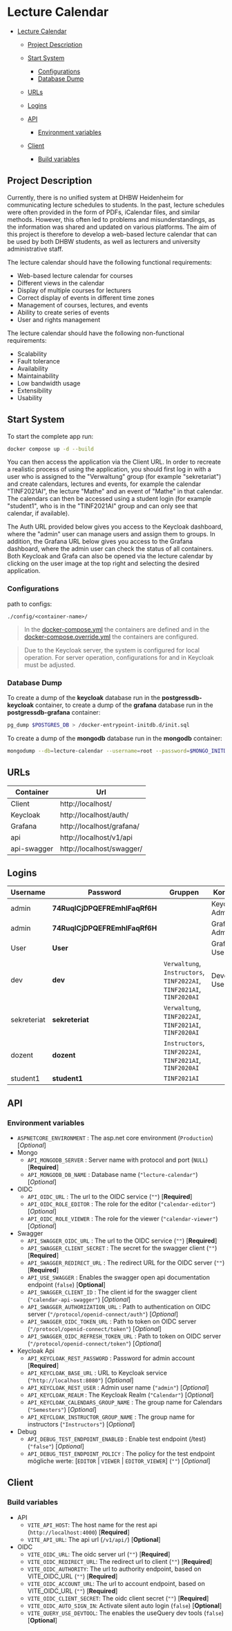 # Lecture Calendar

- [Lecture Calendar](#lecture-calendar)
  - [Project Description](#project-description)
  - [Start System](#start-system)
    - [Configurations](#configurations)
    - [Database Dump](#database-dump)
  - [URLs](#urls)
  - [Logins](#logins)

  - [API](#api)
    - [Environment variables](#environment-variables)
  - [Client](#client)
    - [Build variables](#build-variables)

## Project Description

Currently, there is no unified system at DHBW Heidenheim for communicating lecture schedules to students.
In the past, lecture schedules were often provided in the form of PDFs, iCalendar files, and similar methods.
However, this often led to problems and misunderstandings, as the information was shared and updated on various platforms.
The aim of this project is therefore to develop a web-based lecture calendar that can be used by both DHBW students, as well as lecturers and university administrative staff.

The lecture calendar should have the following functional requirements:

- Web-based lecture calendar for courses
- Different views in the calendar
- Display of multiple courses for lecturers
- Correct display of events in different time zones
- Management of courses, lectures, and events
- Ability to create series of events
- User and rights management

The lecture calendar should have the following non-functional requirements:

- Scalability
- Fault tolerance
- Availability
- Maintainability
- Low bandwidth usage
- Extensibility
- Usability

## Start System

To start the complete app run:
```sh
docker compose up -d --build
```
You can then access the application via the Client URL. In order to recreate a realistic process of using the application, you should first log in with a user who is assigned to the "Verwaltung" group (for example "sekretariat") and create calendars, lectures and events, for example the calendar "TINF2021AI", the lecture "Mathe" and an event of "Mathe" in that calendar. The calendars can then be accessed using a student login (for example "student1", who is in the "TINF2021AI" group and can only see that calendar, if available).

The Auth URL provided below gives you access to the Keycloak dashboard, where the "admin" user can manage users and assign them to groups. In addition, the Grafana URL below gives you access to the Grafana dashboard, where the admin user can check the status of all containers.
Both Keycloak and Grafa can also be opened via the lecture calendar by clicking on the user image at the top right and selecting the desired application.

### Configurations

path to configs:

```path
./config/<container-name>/
```

> In the [docker-compose.yml](./docker-compose.yml) the containers are defined and in the [docker-compose.override.yml](./docker-compose.override.yml) the containers are configured.

> Due to the Keycloak server, the system is configured for local operation. For server operation, configurations for and in Keycloak must be adjusted.

### Database Dump

To create a dump of the **keycloak** database run in the **postgressdb-keycloak** container,
to create a dump of the **grafana** database run in the **postgressdb-grafana** container:

```sh
pg_dump $POSTGRES_DB > /docker-entrypoint-initdb.d/init.sql
```

To create a dump of the **mongodb** database run in the **mongodb** container:

```sh
mongodump --db=lecture-calendar --username=root --password=$MONGO_INITDB_ROOT_PASSWORD --authenticationDatabase=admin --gzip --archive=/backup_data/lecture-calendar.gz
```


## URLs

| Container | Url |
| --- | --- |
| Client | http://localhost/ |
| Keycloak | http://localhost/auth/ |
| Grafana | http://localhost/grafana/ |
| api | http://localhost/v1/api |
| api-swagger | http://localhost/swagger/ |


## Logins

| Username | Password | Gruppen | Kommentar |
| --- | --- | --- | --- |
| admin  | **74RuqICjDPQEFREmhIFaqRf6H** |   | Keycloak Admin |
| admin  | **74RuqICjDPQEFREmhIFaqRf6H** |  | Grafana Admin |
| User  | **User** |  | Grafana User |
| dev | **dev** | `Verwaltung`, `Instructors`, `TINF2022AI`, `TINF2021AI`, `TINF2020AI` | Development User |
| sekreteriat | **sekreteriat** | `Verwaltung`, `TINF2022AI`, `TINF2021AI`, `TINF2020AI` |
| dozent  | **dozent** | `Instructors`, `TINF2022AI`, `TINF2021AI`, `TINF2020AI` |
| student1  | **student1** | `TINF2021AI` |


## API

### Environment variables

- `ASPNETCORE_ENVIRONMENT` : The asp.net core environment (`Production`) [*Optional*]
- Mongo
  - `API_MONGODB_SERVER` : Server name with protocol and port (`NULL`) [**Required**]
  - `API_MONGODB_DB_NAME` : Database name (`"lecture-calendar"`) [*Optional*]
- OIDC
  - `API_OIDC_URL` : The url to the OIDC service (`""`) [**Required**]
  - `API_OIDC_ROLE_EDITOR` : The role for the editor (`"calendar-editor"`) [*Optional*]
  - `API_OIDC_ROLE_VIEWER` : The role for the viewer (`"calendar-viewer"`) [*Optional*]
- Swagger
  - `API_SWAGGER_OIDC_URL` : The url to the OIDC service (`""`) [**Required**]
  - `API_SWAGGER_CLIENT_SECRET` : The secret for the swagger client (`""`) [**Required**]
  - `API_SWAGGER_REDIRECT_URL` : The redirect URL for the OIDC server (`""`) [**Required**]
  - `API_USE_SWAGGER` : Enables the swagger open api documentation endpoint (`false`) [**Optional**]
  - `API_SWAGGER_CLIENT_ID` : The client id for the swagger client (`"calendar-api-swagger"`) [*Optional*]
  - `API_SWAGGER_AUTHORIZATION_URL` : Path to authentication on OIDC server (`"/protocol/openid-connect/auth"`) [*Optional*]
  - `API_SWAGGER_OIDC_TOKEN_URL` : Path to token on OIDC server (`"/protocol/openid-connect/token"`) [*Optional*]
  - `API_SWAGGER_OIDC_REFRESH_TOKEN_URL` : Path to token on OIDC server (`"/protocol/openid-connect/token"`) [*Optional*]
- Keycloak Api
  - `API_KEYCLOAK_REST_PASSWORD` : Password for admin account [**Required**]
  - `API_KEYCLOAK_BASE_URL` : URL to Keycloak service (`"http://localhost:8080"`) [*Optional*]
  - `API_KEYCLOAK_REST_USER` : Admin user name (`"admin"`) [*Optional*]
  - `API_KEYCLOAK_REALM` : The Keycloak Realm (`"Calendar"`) [*Optional*]
  - `API_KEYCLOAK_CALENDARS_GROUP_NAME` : The group name for Calendars (`"Semesters"`) [*Optional*]
  - `API_KEYCLOAK_INSTRUCTOR_GROUP_NAME` : The group name for instructors (`"Instructors"`) [*Optional*]
- Debug
  - `API_DEBUG_TEST_ENDPOINT_ENABLED` : Enable test endpoint (/test) (`"false"`) [*Optional*]
  - `API_DEBUG_TEST_ENDPOINT_POLICY` : The policy for the test endpoint mögliche werte: [`EDITOR` |  `VIEWER` | `EDITOR_VIEWER`] (`""`) [*Optional*]

## Client

### Build variables

- API
  - `VITE_API_HOST`: The host name for the rest api (`http://localhost:4000`) [**Required**]
  - `VITE_API_URL`: The api url (`/v1/api/`) [**Optional**]
- OIDC
  - `VITE_OIDC_URL`: The oidc server url (`""`) [**Required**]
  - `VITE_OIDC_REDIRECT_URL`: The redirect url to client (`""`) [**Required**]
  - `VITE_OIDC_AUTHORITY`: The url to authority endpoint, based on VITE_OIDC_URL  (`""`) [**Required**]
  - `VITE_OIDC_ACCOUNT_URL`: The url to account endpoint, based on VITE_OIDC_URL (`""`) [**Required**]
  - `VITE_OIDC_CLIENT_SECRET`: The oidc client secret (`""`) [**Required**]
  - `VITE_OIDC_AUTO_SIGN_IN`: Activate silent auto login (`false`) [**Optional**]
  - `VITE_QUERY_USE_DEVTOOL`: The enables the useQuery dev tools (`false`) [**Optional**]
